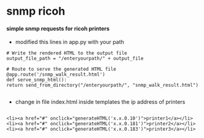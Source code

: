# snmp ricoh


#### simple snmp requests for ricoh printers

- modified this lines in app.py with your path
```
# Write the rendered HTML to the output file
output_file_path = "/enteryourpath/" + output_file

# Route to serve the generated HTML file
@app.route('/snmp_walk_result.html')
def serve_snmp_html():
return send_from_directory("/enteryourpath/", "snmp_walk_result.html")


```
- change in file index.html inside templates the ip address of printers
```

<li><a href="#" onclick="generateHTML('x.x.0.10')">printer1</a></li>
<li><a href="#" onclick="generateHTML('x.x.0.181')">printer2</a></li>
<li><a href="#" onclick="generateHTML('x.x.0.183')">printer3</a></li>
```
